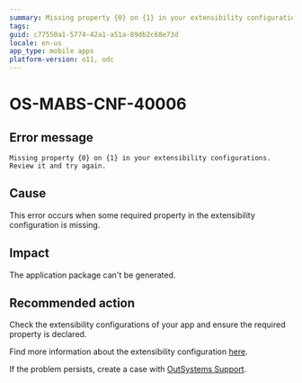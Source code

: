 ```yaml
---
summary: Missing property {0} on {1} in your extensibility configurations. Review it and try again.
tags:
guid: c77550a1-5774-42a1-a51a-89db2c68e73d
locale: en-us
app_type: mobile apps
platform-version: o11, odc
---
```


# OS-MABS-CNF-40006

## Error message

`Missing property {0} on {1} in your extensibility configurations. Review it and try again.`

## Cause

This error occurs when some required property in the extensibility configuration is missing.

## Impact

The application package can't be generated.

## Recommended action

Check the extensibility configurations of your app and ensure the required property is declared.

Find more information about the extensibility configuration [here](https://success.outsystems.com/Documentation/11/Delivering_Mobile_Apps/Customize_Your_Mobile_App/Extensibility_Configurations_JSON_Schema).

If the problem persists, create a case with [OutSystems Support](https://www.outsystems.com/support/portal/open-support-case?ErrorCode=OS-MABS-CNF-40006).
